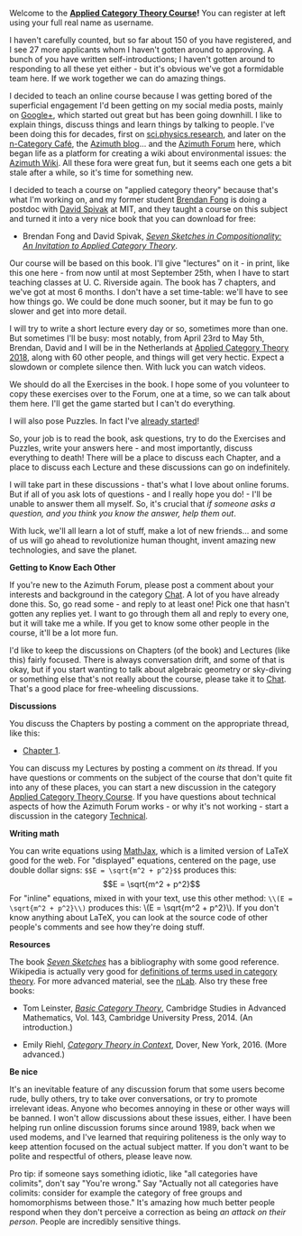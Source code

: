 Welcome to the **[Applied Category Theory Course](https://forum.azimuthproject.org/discussion/1717/welcome-to-the-applied-category-theory-course)!**  You can register at left using your full real name as username.

I haven't carefully counted, but so far about 150 of you have registered, and I see 27 more applicants whom I haven't gotten around to approving.  A bunch of you have written self-introductions; I haven't gotten around to responding to all these yet either - but it's obvious we've got a formidable team here.  If we work together we can do amazing things.  

I decided to teach an online course because I was getting bored of the superficial engagement I'd been getting on my social media posts, mainly on [Google+](https://plus.google.com/u/0/+johncbaez999), which started out great but has been going downhill.   I like to explain things, discuss things and learn things by talking to people.   I've been doing this for decades, first on [sci.physics.research](https://golem.ph.utexas.edu/category/), and later on the [n-Category Caf&eacute;](https://golem.ph.utexas.edu/category/), the [Azimuth blog](https://johncarlosbaez.wordpress.com/)... and the [Azimuth Forum](https://forum.azimuthproject.org/discussions) here, which began life as a platform for creating a wiki about environmental issues: the [Azimuth Wiki](http://www.azimuthproject.org/azimuth/show/HomePage).  All these fora were great fun, but it seems each one gets a bit stale after a while, so it's time for something new.

I decided to teach a course on "applied category theory" because that's what I'm working on, and my former student [Brendan Fong](http://www.brendanfong.com/) is doing a postdoc with [David Spivak](http://math.mit.edu/~dspivak/) at MIT, and they taught a course on this subject and turned it into a very nice book that you can download for free:

* Brendan Fong and David Spivak, _[Seven Sketches in Compositionality: An Invitation to Applied Category Theory](http://math.mit.edu/~dspivak/teaching/sp18/7Sketches.pdf)_. 

Our course will be based on this book.   I'll give "lectures" on it - in print, like this one here - from now until at most September 25th, when I have to start teaching classes at U. C. Riverside again.  The book has 7 chapters, and we've got at most 6 months.  I don't have a set time-table: we'll have to see how things go.  We could be done much sooner, but it may be fun to go slower and get into more detail.

I will try to write a short lecture every day or so, sometimes more than one.  But sometimes I'll be busy: most notably, from April 23rd to May 5th, Brendan, David and I will be in the Netherlands at [Applied Category Theory 2018](https://johncarlosbaez.wordpress.com/2017/09/12/act-2018/), along with 60 other people, and things will get very hectic.   Expect a slowdown or complete silence then.  With luck you can watch videos.

We should do all the Exercises in the book.   I hope some of you volunteer to copy these exercises over to the Forum, one at a time, so we can talk about them here.  I'll get the game started but I can't do everything.

I will also pose Puzzles.   In fact I've [already started](https://forum.azimuthproject.org/discussion/comment/15878/#Comment_15878)!

So, your job is to read the book, ask questions, try to do the Exercises and Puzzles, write your answers here - and most importantly, discuss everything to death!   There will be a place to discuss each Chapter, and a place to discuss each Lecture and these discussions can go on indefinitely.   

I will take part in these discussions - that's what I love about online forums.   But if all of you ask lots of questions - and I really hope you do! - I'll be unable to answer them all myself.  So, it's crucial that _if someone asks a question, and you think you know the answer, help them out_.

With luck, we'll all learn a lot of stuff, make a lot of new friends... and some of us will go ahead to revolutionize human thought, invent amazing new technologies, and save the planet.   

**Getting to Know Each Other**

If you're new to the Azimuth Forum, please post a comment about your interests and background in the category [Chat](https://forum.azimuthproject.org/categories/Chat).      A lot of you have already done this.   So, go read some - and reply to at least one!  Pick one that hasn't gotten any replies yet.  I want to go through them all and reply to every one, but it will take me a while.  If you get to know some other people in the course, it'll be a lot more fun.

I'd like to keep the discussions on Chapters (of the book) and Lectures (like this) fairly focused.  There is always conversation drift, and some of that is okay, but if you start wanting to talk about algebraic geometry or sky-diving or something else that's not really about the course, please take it to [Chat](https://forum.azimuthproject.org/categories/Chat).  That's a good place for free-wheeling discussions.   

**Discussions** 

You discuss the Chapters by posting a comment on the appropriate thread, like this:

* [Chapter 1](https://forum.azimuthproject.org/discussion/1718/chapter-1).

You can discuss my Lectures by posting a comment on _its_ thread.  If you have questions or comments on the subject of the course that don't quite fit into any of these places, you can start a new discussion in the category [Applied Category Theory Course](https://forum.azimuthproject.org/categories/applied-category-theory-course).     If you have questions about technical aspects of how the Azimuth Forum works - or why it's not working - start a discussion in the category [Technical](https://forum.azimuthproject.org/categories/Technical).   

**Writing math** 

You can write equations using [MathJax](http://docs.mathjax.org/en/latest/start.html), which is a limited version of LaTeX good for the web.  For "displayed" equations, centered on the page, use double dollar signs: `$$E = \sqrt{m^2 + p^2}$$` produces this: $$E = \sqrt{m^2 + p^2}$$   For "inline" equations, mixed in with your text, use this other method: `\\(E = \sqrt{m^2 + p^2}\\)` produces this: \\(E = \sqrt{m^2 + p^2}\\).  If you don't know anything about LaTeX, you can look at the source code of other people's comments and see how they're doing stuff.

**Resources**

The book _[Seven Sketches](https://arxiv.org/abs/1803.05316)_ has a bibliography with some good reference.  Wikipedia is actually very good for [definitions of terms used in category theory](https://en.wikipedia.org/wiki/Outline_of_category_theory).  For more advanced material, see the [nLab](https://ncatlab.org/nlab/show/HomePage). Also try these free books:
  
* Tom Leinster, _[Basic Category Theory](https://arxiv.org/abs/1612.09375)_, Cambridge Studies in Advanced Mathematics, Vol. 143, Cambridge University Press, 2014.  (An introduction.)

* Emily Riehl, _[Category Theory in Context](http://www.math.jhu.edu/~eriehl/context.pdf)_, Dover, New York, 2016.  (More advanced.)  

**Be nice**

It's an inevitable feature of any discussion forum that some users become rude, bully others, try to take over conversations, or try to promote irrelevant ideas.  Anyone who becomes annoying in these or other ways will be banned.   I won't allow discussions about these issues, either.   I have been helping run online discussion forums since around 1989, back when we used modems, and I've learned that requiring politeness is the only way to keep attention focused on the actual subject matter.   If you don't want to be polite and respectful of others, please leave now.

Pro tip: if someone says something idiotic, like "all categories have colimits", don't say "You're wrong."   Say "Actually not all categories have colimits: consider for example the category of free groups and homomorphisms between those."  It's amazing how much better people respond when they don't perceive a correction as being _an attack on their person_.   People are incredibly sensitive things.